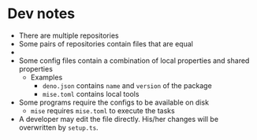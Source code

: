 # Dev notes

- There are multiple repositories
- Some pairs of repositories contain files that are equal
-
- Some config files contain a combination of local properties and shared properties
  - Examples
    - `deno.json` contains `name` and `version` of the package
    - `mise.toml` contains local tools
- Some programs require the configs to be available on disk
  - `mise` requires `mise.toml` to execute the tasks
- A developer may edit the file directly. His/her changes will be overwritten by `setup.ts`.
